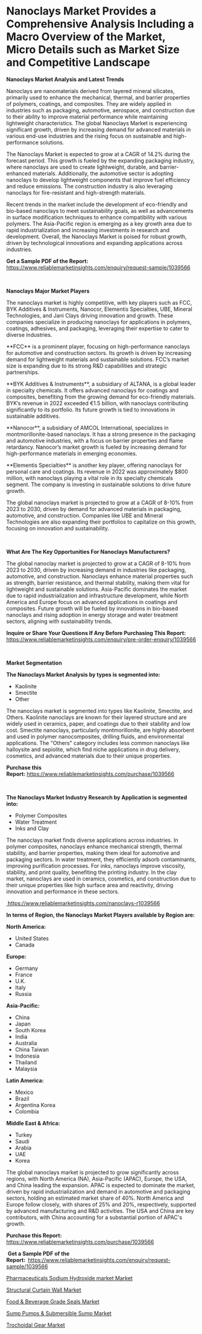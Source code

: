 <p><h1>Nanoclays Market Provides a Comprehensive Analysis Including a Macro Overview of the Market, Micro Details such as Market Size and Competitive Landscape</h1></p><p><strong>Nanoclays Market Analysis and Latest Trends</strong></p>
<p><p>Nanoclays are nanomaterials derived from layered mineral silicates, primarily used to enhance the mechanical, thermal, and barrier properties of polymers, coatings, and composites. They are widely applied in industries such as packaging, automotive, aerospace, and construction due to their ability to improve material performance while maintaining lightweight characteristics. The global Nanoclays Market is experiencing significant growth, driven by increasing demand for advanced materials in various end-use industries and the rising focus on sustainable and high-performance solutions.</p><p>The Nanoclays Market is expected to grow at a CAGR of 14.2% during the forecast period. This growth is fueled by the expanding packaging industry, where nanoclays are used to create lightweight, durable, and barrier-enhanced materials. Additionally, the automotive sector is adopting nanoclays to develop lightweight components that improve fuel efficiency and reduce emissions. The construction industry is also leveraging nanoclays for fire-resistant and high-strength materials.</p><p>Recent trends in the market include the development of eco-friendly and bio-based nanoclays to meet sustainability goals, as well as advancements in surface modification techniques to enhance compatibility with various polymers. The Asia-Pacific region is emerging as a key growth area due to rapid industrialization and increasing investments in research and development. Overall, the Nanoclays Market is poised for robust growth, driven by technological innovations and expanding applications across industries.</p></p>
<p><strong>Get a Sample PDF of the Report:&nbsp;</strong> <a href="https://www.reliablemarketinsights.com/enquiry/request-sample/1039566?utm_campaign=2106&utm_medium=2&utm_source=Github&utm_content=ia&utm_term=25012025&utm_id=nanoclays">https://www.reliablemarketinsights.com/enquiry/request-sample/1039566</a></p>
<p>&nbsp;</p>
<p><strong>Nanoclays Major Market Players</strong></p>
<p><p>The nanoclays market is highly competitive, with key players such as FCC, BYK Additives & Instruments, Nanocor, Elementis Specialties, UBE, Mineral Technologies, and Jani Clays driving innovation and growth. These companies specialize in producing nanoclays for applications in polymers, coatings, adhesives, and packaging, leveraging their expertise to cater to diverse industries.</p><p>**FCC** is a prominent player, focusing on high-performance nanoclays for automotive and construction sectors. Its growth is driven by increasing demand for lightweight materials and sustainable solutions. FCC’s market size is expanding due to its strong R&D capabilities and strategic partnerships.</p><p>**BYK Additives & Instruments**, a subsidiary of ALTANA, is a global leader in specialty chemicals. It offers advanced nanoclays for coatings and composites, benefiting from the growing demand for eco-friendly materials. BYK’s revenue in 2022 exceeded €1.5 billion, with nanoclays contributing significantly to its portfolio. Its future growth is tied to innovations in sustainable additives.</p><p>**Nanocor**, a subsidiary of AMCOL International, specializes in montmorillonite-based nanoclays. It has a strong presence in the packaging and automotive industries, with a focus on barrier properties and flame retardancy. Nanocor’s market growth is fueled by increasing demand for high-performance materials in emerging economies.</p><p>**Elementis Specialties** is another key player, offering nanoclays for personal care and coatings. Its revenue in 2022 was approximately $800 million, with nanoclays playing a vital role in its specialty chemicals segment. The company is investing in sustainable solutions to drive future growth.</p><p>The global nanoclays market is projected to grow at a CAGR of 8-10% from 2023 to 2030, driven by demand for advanced materials in packaging, automotive, and construction. Companies like UBE and Mineral Technologies are also expanding their portfolios to capitalize on this growth, focusing on innovation and sustainability.</p></p>
<p>&nbsp;</p>
<p><strong>What Are The Key Opportunities For Nanoclays Manufacturers?</strong></p>
<p><p>The global nanoclay market is projected to grow at a CAGR of 8-10% from 2023 to 2030, driven by increasing demand in industries like packaging, automotive, and construction. Nanoclays enhance material properties such as strength, barrier resistance, and thermal stability, making them vital for lightweight and sustainable solutions. Asia-Pacific dominates the market due to rapid industrialization and infrastructure development, while North America and Europe focus on advanced applications in coatings and composites. Future growth will be fueled by innovations in bio-based nanoclays and rising adoption in energy storage and water treatment sectors, aligning with sustainability trends.</p></p>
<p><strong>Inquire or Share Your Questions If Any Before Purchasing This Report:</strong> <a href="https://www.reliablemarketinsights.com/enquiry/pre-order-enquiry/1039566?utm_campaign=2106&utm_medium=2&utm_source=Github&utm_content=ia&utm_term=25012025&utm_id=nanoclays">https://www.reliablemarketinsights.com/enquiry/pre-order-enquiry/1039566</a></p>
<p>&nbsp;</p>
<p><strong>Market Segmentation</strong></p>
<p><strong>The Nanoclays Market Analysis by types is segmented into:</strong></p>
<p><ul><li>Kaolinite</li><li>Smectite</li><li>Other</li></ul></p>
<p><p>The nanoclays market is segmented into types like Kaolinite, Smectite, and Others. Kaolinite nanoclays are known for their layered structure and are widely used in ceramics, paper, and coatings due to their stability and low cost. Smectite nanoclays, particularly montmorillonite, are highly absorbent and used in polymer nanocomposites, drilling fluids, and environmental applications. The "Others" category includes less common nanoclays like halloysite and sepiolite, which find niche applications in drug delivery, cosmetics, and advanced materials due to their unique properties.</p></p>
<p><strong>Purchase this Report:&nbsp;</strong><a href="https://www.reliablemarketinsights.com/purchase/1039566?utm_campaign=2106&utm_medium=2&utm_source=Github&utm_content=ia&utm_term=25012025&utm_id=nanoclays">https://www.reliablemarketinsights.com/purchase/1039566</a></p>
<p>&nbsp;</p>
<p><strong>The Nanoclays Market Industry Research by Application is segmented into:</strong></p>
<p><ul><li>Polymer Composites</li><li>Water Treatment</li><li>Inks and Clay</li></ul></p>
<p><p>The nanoclays market finds diverse applications across industries. In polymer composites, nanoclays enhance mechanical strength, thermal stability, and barrier properties, making them ideal for automotive and packaging sectors. In water treatment, they efficiently adsorb contaminants, improving purification processes. For inks, nanoclays improve viscosity, stability, and print quality, benefiting the printing industry. In the clay market, nanoclays are used in ceramics, cosmetics, and construction due to their unique properties like high surface area and reactivity, driving innovation and performance in these sectors.</p></p>
<p><a href="https://www.reliablemarketinsights.com/nanoclays-r1039566?utm_campaign=2106&utm_medium=2&utm_source=Github&utm_content=ia&utm_term=25012025&utm_id=nanoclays">&nbsp;https://www.reliablemarketinsights.com/nanoclays-r1039566</a></p>
<p><strong>In terms of Region, the Nanoclays Market Players available by Region are:</strong></p>
<p>
    <p> <strong> North America: </strong>
        <ul>
            <li>United States</li>
            <li>Canada</li>
        </ul>
        </p> 
    <p> <strong> Europe: </strong>
        <ul>
            <li>Germany</li>
            <li>France</li>
            <li>U.K.</li>
            <li>Italy</li>
            <li>Russia</li>
        </ul>
        </p> 
    <p> <strong> Asia-Pacific: </strong>
        <ul>
            <li>China</li>
            <li>Japan</li>
            <li>South Korea</li>
            <li>India</li>
            <li>Australia</li>
            <li>China Taiwan</li>
            <li>Indonesia</li>
            <li>Thailand</li>
            <li>Malaysia</li>
        </ul>
        </p> 
    <p> <strong> Latin America: </strong>
        <ul>
            <li>Mexico</li>
            <li>Brazil</li>
            <li>Argentina Korea</li>
            <li>Colombia</li>
        </ul>
        </p> 
    <p> <strong> Middle East & Africa: </strong>
        <ul>
            <li>Turkey</li>
            <li>Saudi</li>
            <li>Arabia</li>
            <li>UAE</li>
            <li>Korea</li>
        </ul>
    </p>
    </p>
<p><p>The global nanoclays market is projected to grow significantly across regions, with North America (NA), Asia-Pacific (APAC), Europe, the USA, and China leading the expansion. APAC is expected to dominate the market, driven by rapid industrialization and demand in automotive and packaging sectors, holding an estimated market share of 40%. North America and Europe follow closely, with shares of 25% and 20%, respectively, supported by advanced manufacturing and R&D activities. The USA and China are key contributors, with China accounting for a substantial portion of APAC's growth.</p></p>
<p><strong>Purchase this Report: </strong><a href="https://www.reliablemarketinsights.com/purchase/1039566?utm_campaign=2106&utm_medium=2&utm_source=Github&utm_content=ia&utm_term=25012025&utm_id=nanoclays">https://www.reliablemarketinsights.com/purchase/1039566</a></p>
<p>&nbsp;<strong>Get a Sample PDF of the Report:&nbsp;&nbsp;</strong><a href="https://www.reliablemarketinsights.com/enquiry/request-sample/1039566?utm_campaign=2106&utm_medium=2&utm_source=Github&utm_content=ia&utm_term=25012025&utm_id=nanoclays">https://www.reliablemarketinsights.com/enquiry/request-sample/1039566</a></p>
<p><strong></strong></p>
<p><p><a href="https://www.linkedin.com/pulse/strategic-analysis-pharmaceuticals-sodium-hydroxide-market-forecast-sbnqf?utm_campaign=2106&utm_medium=2&utm_source=Github&utm_content=ia&utm_term=25012025&utm_id=nanoclays">Pharmaceuticals Sodium Hydroxide market Market</a></p><p><a href="https://www.linkedin.com/pulse/structural-curtain-wall-market-development-top-players-kkshf?utm_campaign=2106&utm_medium=2&utm_source=Github&utm_content=ia&utm_term=25012025&utm_id=nanoclays">Structural Curtain Wall Market</a></p><p><a href="https://www.linkedin.com/pulse/decoding-food-beverage-grade-seals-market-dynamics-strategic-owhof?utm_campaign=2106&utm_medium=2&utm_source=Github&utm_content=ia&utm_term=25012025&utm_id=nanoclays">Food & Beverage Grade Seals Market</a></p><p><a href="https://www.linkedin.com/pulse/according-market-research-sump-pumps-submersible-size-rbwyf?utm_campaign=2106&utm_medium=2&utm_source=Github&utm_content=ia&utm_term=25012025&utm_id=nanoclays">Sump Pumps & Submersible Sump Market</a></p><p><a href="https://www.linkedin.com/pulse/trochoidal-gear-market-analysis-future-growth-opportunities-qgehf?utm_campaign=2106&utm_medium=2&utm_source=Github&utm_content=ia&utm_term=25012025&utm_id=nanoclays">Trochoidal Gear Market</a></p></p>